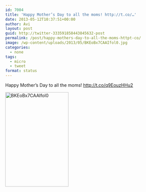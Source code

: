 ```yaml
---
id: 7004
title: 'Happy Mother’s Day to all the moms! http://t.co/…'
date: 2013-05-12T10:37:51+00:00
author: Avi
layout: post
guid: http://twitter-333591858443845632-post
permalink: /post/happy-mothers-day-to-all-the-moms-httpt-co/
image: /wp-content/uploads/2013/05/BKEoBx7CAAIfol0.jpg
categories:
  - none
tags:
  - micro
  - tweet
format: status
---
```

Happy Mother’s Day to all the moms! http://t.co/q9EouzHHu2

<img width="200" height="300" src="http://aviflax.com/wp-content/uploads/2013/05/BKEoBx7CAAIfol0.jpg" class="attachment-medium" alt="BKEoBx7CAAIfol0" />